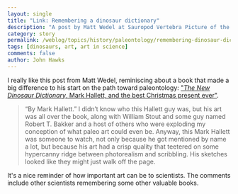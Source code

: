 ```yaml
---
layout: single
title: "Link: Remembering a dinosaur dictionary"
description: "A post by Matt Wedel at Sauropod Vertebra Picture of the Week remembers a book from his childhood."
category: story
permalink: /weblog/topics/history/paleontology/remembering-dinosaur-dictionary-2018.html
tags: [dinosaurs, art, art in science]
comments: false
author: John Hawks
---
```


I really like this post from Matt Wedel, reminiscing about a book that made a big difference to his start on the path toward paleontology: <a href="https://svpow.com/2018/01/18/the-new-dinosaur-dictionary-mark-hallett-and-the-best-christmas-present-ever/">"<em>The New Dinosaur Dictionary</em>, Mark Hallett, and the best Christmas present ever"</a>.

<blockquote>“By Mark Hallett.” I didn’t know who this Hallett guy was, but his art was all over the book, along with William Stout and some guy named Robert T. Bakker and a host of others who were exploding my conception of what paleo art could even be. Anyway, this Mark Hallett was someone to watch, not only because he got mentioned by name a lot, but because his art had a crisp quality that teetered on some hypercanny ridge between photorealism and scribbling. His sketches looked like they might just walk off the page.</blockquote>

It's a nice reminder of how important art can be to scientists. The comments include other scientists remembering some other valuable books.


